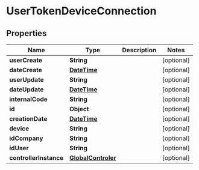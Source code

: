 
# UserTokenDeviceConnection

## Properties
Name | Type | Description | Notes
------------ | ------------- | ------------- | -------------
**userCreate** | **String** |  |  [optional]
**dateCreate** | [**DateTime**](DateTime.md) |  |  [optional]
**userUpdate** | **String** |  |  [optional]
**dateUpdate** | [**DateTime**](DateTime.md) |  |  [optional]
**internalCode** | **String** |  |  [optional]
**id** | **Object** |  |  [optional]
**creationDate** | [**DateTime**](DateTime.md) |  |  [optional]
**device** | **String** |  |  [optional]
**idCompany** | **String** |  |  [optional]
**idUser** | **String** |  |  [optional]
**controllerInstance** | [**GlobalControler**](GlobalControler.md) |  |  [optional]



